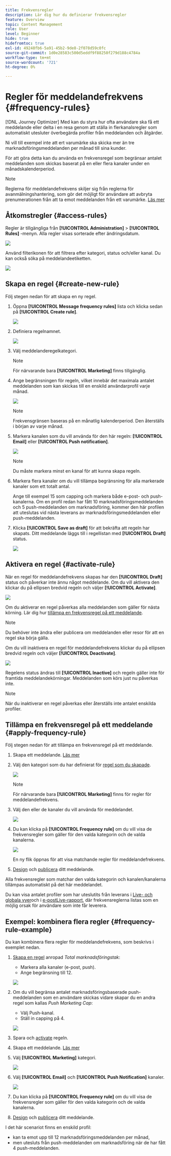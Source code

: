 ```yaml
---
title: Frekvensregler
description: Lär dig hur du definierar frekvensregler
feature: Overview
topic: Content Management
role: User
level: Beginner
hide: true
hidefromtoc: true
exl-id: 49248fb6-5a91-45b2-9de8-2f078d59c0fc
source-git-commit: 1d0e28583c500d5eddf9f88250f279d188c4784a
workflow-type: tm+mt
source-wordcount: '721'
ht-degree: 0%

---
```


# Regler för meddelandefrekvens {#frequency-rules}

[!DNL Journey Optimizer] Med kan du styra hur ofta användare ska få ett meddelande eller delta i en resa genom att ställa in flerkanalsregler som automatiskt utesluter överbegärda profiler från meddelanden och åtgärder.

Ni vill till exempel inte att ert varumärke ska skicka mer än tre marknadsföringsmeddelanden per månad till sina kunder.

För att göra detta kan du använda en frekvensregel som begränsar antalet meddelanden som skickas baserat på en eller flera kanaler under en månadskalenderperiod.

>[!NOTE]
>
>Reglerna för meddelandefrekvens skiljer sig från reglerna för avanmälningshantering, som gör det möjligt för användare att avbryta prenumerationen från att ta emot meddelanden från ett varumärke. [Läs mer](../messages/consent.md#opt-out-management)

## Åtkomstregler {#access-rules}

Regler är tillgängliga från **[!UICONTROL Administration]** > **[!UICONTROL Rules]** -menyn. Alla regler visas sorterade efter ändringsdatum.

![](assets/message-rules-access.png)

<!--To access, create, edit or delete message frequency rules, you must have the message configuration permission. [Learn more](../administration/high-low-permissions.md#administration-permissions)-->

Använd filterikonen för att filtrera efter kategori, status och/eller kanal. Du kan också söka på meddelandeetiketten.

![](assets/message-rules-filter.png)

## Skapa en regel {#create-new-rule}

Följ stegen nedan för att skapa en ny regel.

1. Öppna **[!UICONTROL Message frequency rules]** lista och klicka sedan på **[!UICONTROL Create rule]**.

   ![](assets/message-rules-create.png)

1. Definiera regelnamnet.

   ![](assets/message-rules-details.png)

1. Välj meddelanderegelkategori.

   >[!NOTE]
   >
   >För närvarande bara **[!UICONTROL Marketing]** finns tillgänglig.

1. Ange begränsningen för regeln, vilket innebär det maximala antalet meddelanden som kan skickas till en enskild användarprofil varje månad.

   ![](assets/message-rules-capping.png)

   >[!NOTE]
   >
   >Frekvensgränsen baseras på en månatlig kalenderperiod. Den återställs i början av varje månad.

1. Markera kanalen som du vill använda för den här regeln: **[!UICONTROL Email]** eller **[!UICONTROL Push notification]**.

   ![](assets/message-rules-channels.png)

   >[!NOTE]
   >
   >Du måste markera minst en kanal för att kunna skapa regeln.

1. Markera flera kanaler om du vill tillämpa begränsning för alla markerade kanaler som ett totalt antal.

   Ange till exempel 15 som capping och markera både e-post- och push-kanalerna. Om en profil redan har fått 10 marknadsföringsmeddelanden och 5 push-meddelanden om marknadsföring, kommer den här profilen att uteslutas vid nästa leverans av marknadsföringsmeddelanden eller push-meddelanden.

1. Klicka **[!UICONTROL Save as draft]** för att bekräfta att regeln har skapats. Ditt meddelande läggs till i regellistan med **[!UICONTROL Draft]** status.

   ![](assets/message-rules-created.png)

## Aktivera en regel {#activate-rule}

När en regel för meddelandefrekvens skapas har den **[!UICONTROL Draft]** status och påverkar inte ännu något meddelande. Om du vill aktivera den klickar du på ellipsen bredvid regeln och väljer **[!UICONTROL Activate]**.

![](assets/message-rules-activate.png)

Om du aktiverar en regel påverkas alla meddelanden som gäller för nästa körning. Lär dig hur [tillämpa en frekvensregel på ett meddelande](#apply-frequency-rule).

>[!NOTE]
>
>Du behöver inte ändra eller publicera om meddelanden eller resor för att en regel ska börja gälla.

Om du vill inaktivera en regel för meddelandefrekvens klickar du på ellipsen bredvid regeln och väljer **[!UICONTROL Deactivate]**.

![](assets/message-rules-deactivate.png)

Regelens status ändras till **[!UICONTROL Inactive]** och regeln gäller inte för framtida meddelandekörningar. Meddelanden som körs just nu påverkas inte.

>[!NOTE]
>
>När du inaktiverar en regel påverkas eller återställs inte antalet enskilda profiler.

## Tillämpa en frekvensregel på ett meddelande {#apply-frequency-rule}

Följ stegen nedan för att tillämpa en frekvensregel på ett meddelande.

1. Skapa ett meddelande. [Läs mer](../messages/get-started-content.md#create-new-message)

1. Välj den kategori som du har definierat för [regel som du skapade](#create-new-rule).

   ![](assets/message-rules-msg-properties.png)

   >[!NOTE]
   >
   >För närvarande bara **[!UICONTROL Marketing]** finns för regler för meddelandefrekvens.

1. Välj den eller de kanaler du vill använda för meddelandet.

   ![](assets/message-rules-msg-channels.png)

1. Du kan klicka på **[!UICONTROL Frequency rule]** om du vill visa de frekvensregler som gäller för den valda kategorin och de valda kanalerna.

   ![](assets/message-rules-msg-link.png)

   En ny flik öppnas för att visa matchande regler för meddelandefrekvens.

1. [Design](../design/design-emails.md) och [publicera](../messages/publish-manage-message.md) ditt meddelande.

Alla frekvensregler som matchar den valda kategorin och kanalen/kanalerna tillämpas automatiskt på det här meddelandet.

<!--Clicking the link out button next to the category selector will jump you over to the rules inventory screen to see which rules will be applied to the message.-->

Du kan visa antalet profiler som har uteslutits från leverans i [Live- och globala vyer](../reports/message-monitoring.md)och i [e-postLive-rapport](../reports/email-live-report.md), där frekvensreglerna listas som en möjlig orsak för användare som inte får leverera.

## Exempel: kombinera flera regler {#frequency-rule-example}

Du kan kombinera flera regler för meddelandefrekvens, som beskrivs i exemplet nedan.

1. [Skapa en regel](#create-new-rule) anropad *Total marknadsföringstak*:

   * Markera alla kanaler (e-post, push).
   * Ange begränsning till 12.

   ![](assets/message-rules-ex-overall-cap.png)

1. Om du vill begränsa antalet marknadsföringsbaserade push-meddelanden som en användare skickas vidare skapar du en andra regel som kallas *Push Marketing Cap*:

   * Välj Push-kanal.
   * Ställ in capping på 4.

   ![](assets/message-rules-ex-push-cap.png)

1. Spara och [activate](#activate-rule) regeln.

1. Skapa ett meddelande. [Läs mer](../messages/get-started-content.md#create-new-message)

1. Välj **[!UICONTROL Marketing]** kategori.

   ![](assets/message-rules-ex-category-maktg.png)

1. Välj **[!UICONTROL Email]** och **[!UICONTROL Push Notification]** kanaler.

   ![](assets/message-rules-ex-channels.png)

1. Du kan klicka på **[!UICONTROL Frequency rule]** om du vill visa de frekvensregler som gäller för den valda kategorin och de valda kanalerna.

1. [Design](../design/design-emails.md) och [publicera](../messages/publish-manage-message.md) ditt meddelande.

I det här scenariot finns en enskild profil:
* kan ta emot upp till 12 marknadsföringsmeddelanden per månad,
* men utesluts från push-meddelanden om marknadsföring när de har fått 4 push-meddelanden.
